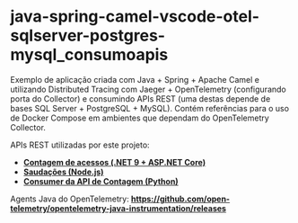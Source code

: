 # java-spring-camel-vscode-otel-sqlserver-postgres-mysql_consumoapis
Exemplo de aplicação criada com Java + Spring + Apache Camel e utilizando Distributed Tracing com Jaeger + OpenTelemetry (configurando porta do Collector) e consumindo APIs REST (uma destas depende de bases SQL Server + PostgreSQL + MySQL). Contém referências para o uso de Docker Compose em ambientes que dependam do OpenTelemetry Collector.

APIs REST utilizadas por este projeto:
- [**Contagem de acessos (.NET 9 + ASP.NET Core)**](https://github.com/renatogroffe/aspnetcore9-otel-jaeger-postgres-mysql_apicontagem)
- [**Saudações (Node.js)**](https://github.com/renatogroffe/nodejs-otel-jaeger_apisaudacoes)
- [**Consumer da API de Contagem (Python)**](https://github.com/renatogroffe/python-otel_apiconsumocontagem)

Agents Java do OpenTelemetry: **https://github.com/open-telemetry/opentelemetry-java-instrumentation/releases**
